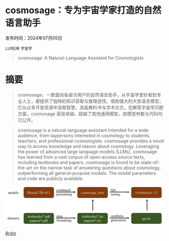 # cosmosage：专为宇宙学家打造的自然语言助手

发布时间：2024年07月05日

`LLM应用` `宇宙学`

> cosmosage: A Natural-Language Assistant for Cosmologists

# 摘要

> cosmosage，一款面向各层次用户的自然语言助手，从宇宙学爱好者到专业人士，都提供了独特的知识获取与推理途径。借助强大的大型语言模型，它从众多开放资源中汲取智慧，涵盖教科书与学术论文。在解答宇宙学问题方面，cosmosage 表现卓越，超越了其他通用模型，其模型参数与代码均已公开。

> cosmosage is a natural-language assistant intended for a wide audience, from laypersons interested in cosmology to students, teachers, and professional cosmologists. cosmosage provides a novel way to access knowledge and reason about cosmology. Leveraging the power of advanced large language models (LLMs), cosmosage has learned from a vast corpus of open-access source texts, including textbooks and papers. cosmosage is found to be state-of-the-art on the narrow task of answering questions about cosmology, outperforming all general-purpose models. The model parameters and code are publicly available.

![cosmosage：专为宇宙学家打造的自然语言助手](../../../paper_images/2407.04420/x1.png)

[Arxiv](https://arxiv.org/abs/2407.04420)